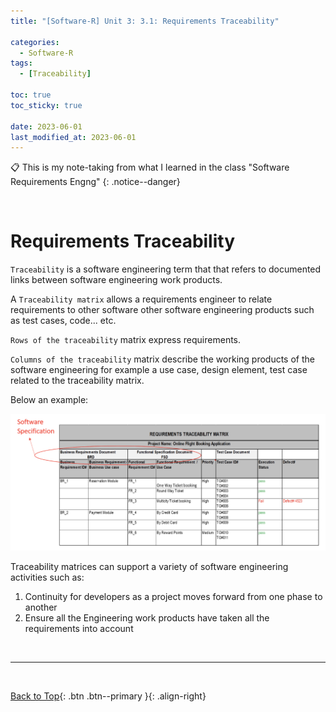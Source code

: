 ```yaml
---
title: "[Software-R] Unit 3: 3.1: Requirements Traceability"

categories:
  - Software-R
tags:
  - [Traceability]

toc: true
toc_sticky: true

date: 2023-06-01
last_modified_at: 2023-06-01
---
```


<!-- {% capture notice-2 %}

📋 This is the tech-news archives to help me keep track of what I am interested in!

- Reference tech news link: <https://thenextweb.com/news/blockchain-development-tech-career>
  {% endcapture %}

<div class="notice--danger">{{ notice-2 | markdownify }}</div> -->

📋 This is my note-taking from what I learned in the class "Software Requirements Engng"
{: .notice--danger}

<br>

# Requirements Traceability

`Traceability` is a software engineering term that that refers to documented links between software engineering work products.

A `Traceability matrix` allows a requirements engineer to relate requirements to other software other software engineering products such as test cases, code... etc.

`Rows of the traceability` matrix express requirements.

`Columns of the traceability` matrix describe the working products of the software engineering for example a use case, design element, test case related to the traceability matrix.

Below an example:

![img](../../../assets/images/traceability.png)

Traceability matrices can support a variety of software engineering activities such as:

1. Continuity for developers as a project moves forward from one phase to another
2. Ensure all the Engineering work products have taken all the requirements into account

<br>

---

<br>

[Back to Top](#){: .btn .btn--primary }{: .align-right}
